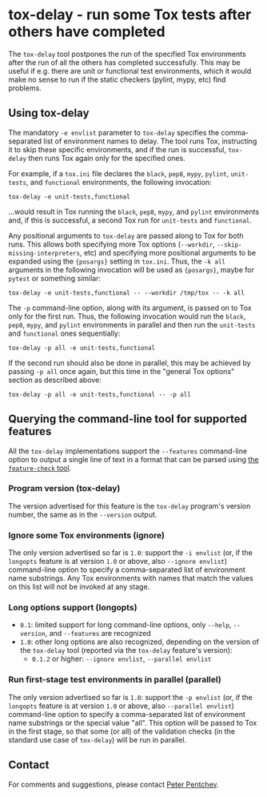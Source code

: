 # tox-delay - run some Tox tests after others have completed

The `tox-delay` tool postpones the run of the specified Tox environments
after the run of all the others has completed successfully. This may be
useful if e.g. there are unit or functional test environments, which
it would make no sense to run if the static checkers (pylint, mypy, etc)
find problems.

## Using tox-delay

The mandatory `-e envlist` parameter to `tox-delay` specifies
the comma-separated list of environment names to delay. The tool runs Tox,
instructing it to skip these specific environments, and if the run is
successful, `tox-delay` then runs Tox again only for the specified ones.

For example, if a `tox.ini` file declares the `black`, `pep8`, `mypy`,
`pylint`, `unit-tests`, and `functional` environments, the following
invocation:

    tox-delay -e unit-tests,functional

...would result in Tox running the `black`, `pep8`, `mypy`, and `pylint`
environments and, if this is successful, a second Tox run for `unit-tests`
and `functional`.

Any positional arguments to `tox-delay` are passed along to Tox for both
runs. This allows both specifying more Tox options (`--workdir`,
`--skip-missing-interpreters`, etc) and specifying more positional
arguments to be expanded using the `{posargs}` setting in `tox.ini`.
Thus, the `-k all` arguments in the following invocation will be used as
`{posargs}`, maybe for `pytest` or something similar:

    tox-delay -e unit-tests,functional -- --workdir /tmp/tox -- -k all

The `-p` command-line option, along with its argument, is passed on to Tox
only for the first run. Thus, the following invocation would run
the `black`, `pep8`, `mypy`, and `pylint` environments in parallel and
then run the `unit-tests` and `functional` ones sequentially:

    tox-delay -p all -e unit-tests,functional

If the second run should also be done in parallel, this may be achieved by
passing `-p all` once again, but this time in the "general Tox options"
section as described above:

    tox-delay -p all -e unit-tests,functional -- -p all

## Querying the command-line tool for supported features

All the `tox-delay` implementations support the `--features` command-line
option to output a single line of text in a format that can be parsed
using [the `feature-check` tool][feature-check].

### Program version (tox-delay)

The version advertised for this feature is the `tox-delay` program's
version number, the same as in the `--version` output.

### Ignore some Tox environments (ignore)

The only version advertised so far is `1.0`: support the `-i envlist`
(or, if the `longopts` feature is at version `1.0` or above, also
`--ignore envlist`) command-line option to specify a comma-separated
list of environment name substrings. Any Tox environments with names
that match the values on this list will not be invoked at any stage.

### Long options support (longopts)

- `0.1`: limited support for long command-line options, only
  `--help`, `--version`, and `--features` are recognized
- `1.0`: other long options are also recognized, depending on
  the version of the `tox-delay` tool (reported via the `tox-delay`
  feature's version):
  - `0.1.2` or higher: `--ignore envlist`, `--parallel envlist`

### Run first-stage test environments in parallel (parallel)

The only version advertised so far is `1.0`: support the `-p envlist`
(or, if the `longopts` feature is at version `1.0` or above, also
`--parallel envlist`) command-line option to specify a comma-separated
list of environment name substrings or the special value "all".
This option will be passed to Tox in the first stage, so that some
(or all) of the validation checks (in the standard use case of `tox-delay`)
will be run in parallel.

## Contact

For comments and suggestions, please contact [Peter Pentchev][roam].

[feature-check]: https://devel.ringlet.net/misc/feature-check/ (Query a program for supported features)
[roam]: mailto:roam@ringlet.net (Peter Pentchev)
